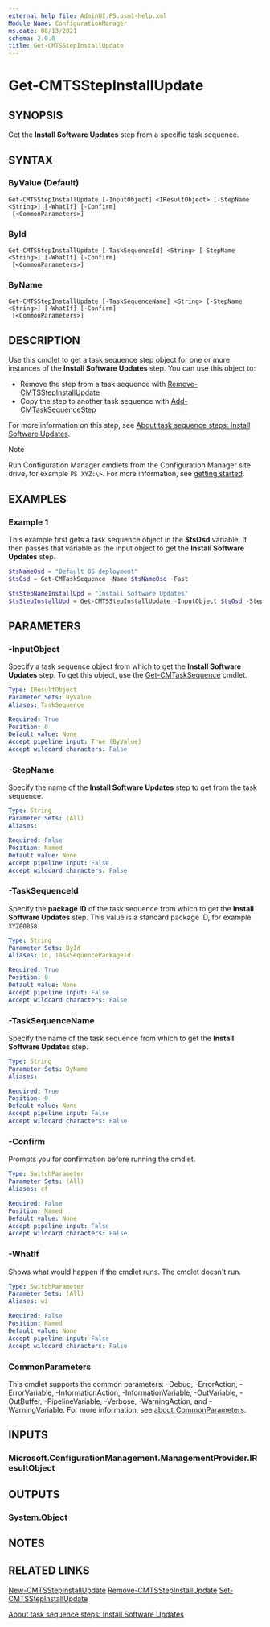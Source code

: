 ```yaml
---
external help file: AdminUI.PS.psm1-help.xml
Module Name: ConfigurationManager
ms.date: 08/13/2021
schema: 2.0.0
title: Get-CMTSStepInstallUpdate
---
```


# Get-CMTSStepInstallUpdate

## SYNOPSIS

Get the **Install Software Updates** step from a specific task sequence.

## SYNTAX

### ByValue (Default)
```
Get-CMTSStepInstallUpdate [-InputObject] <IResultObject> [-StepName <String>] [-WhatIf] [-Confirm]
 [<CommonParameters>]
```

### ById
```
Get-CMTSStepInstallUpdate [-TaskSequenceId] <String> [-StepName <String>] [-WhatIf] [-Confirm]
 [<CommonParameters>]
```

### ByName
```
Get-CMTSStepInstallUpdate [-TaskSequenceName] <String> [-StepName <String>] [-WhatIf] [-Confirm]
 [<CommonParameters>]
```

## DESCRIPTION

Use this cmdlet to get a task sequence step object for one or more instances of the **Install Software Updates** step. You can use this object to:

- Remove the step from a task sequence with [Remove-CMTSStepInstallUpdate](Remove-CMTSStepInstallUpdate.md)
- Copy the step to another task sequence with [Add-CMTaskSequenceStep](Add-CMTaskSequenceStep.md)

For more information on this step, see [About task sequence steps: Install Software Updates](/mem/configmgr/osd/understand/task-sequence-steps#BKMK_InstallSoftwareUpdates).

> [!NOTE]
> Run Configuration Manager cmdlets from the Configuration Manager site drive, for example `PS XYZ:\>`. For more information, see [getting started](/powershell/sccm/overview).

## EXAMPLES

### Example 1

This example first gets a task sequence object in the **$tsOsd** variable. It then passes that variable as the input object to get the **Install Software Updates** step.

```powershell
$tsNameOsd = "Default OS deployment"
$tsOsd = Get-CMTaskSequence -Name $tsNameOsd -Fast

$tsStepNameInstallUpd = "Install Software Updates"
$tsStepInstallUpd = Get-CMTSStepInstallUpdate -InputObject $tsOsd -StepName $tsStepNameInstallUpd
```

## PARAMETERS

### -InputObject

Specify a task sequence object from which to get the **Install Software Updates** step. To get this object, use the [Get-CMTaskSequence](Get-CMTaskSequence.md) cmdlet.

```yaml
Type: IResultObject
Parameter Sets: ByValue
Aliases: TaskSequence

Required: True
Position: 0
Default value: None
Accept pipeline input: True (ByValue)
Accept wildcard characters: False
```

### -StepName

Specify the name of the **Install Software Updates** step to get from the task sequence.

```yaml
Type: String
Parameter Sets: (All)
Aliases:

Required: False
Position: Named
Default value: None
Accept pipeline input: False
Accept wildcard characters: False
```

### -TaskSequenceId

Specify the **package ID** of the task sequence from which to get the **Install Software Updates** step. This value is a standard package ID, for example `XYZ00858`.

```yaml
Type: String
Parameter Sets: ById
Aliases: Id, TaskSequencePackageId

Required: True
Position: 0
Default value: None
Accept pipeline input: False
Accept wildcard characters: False
```

### -TaskSequenceName

Specify the name of the task sequence from which to get the **Install Software Updates** step.

```yaml
Type: String
Parameter Sets: ByName
Aliases:

Required: True
Position: 0
Default value: None
Accept pipeline input: False
Accept wildcard characters: False
```

### -Confirm

Prompts you for confirmation before running the cmdlet.

```yaml
Type: SwitchParameter
Parameter Sets: (All)
Aliases: cf

Required: False
Position: Named
Default value: None
Accept pipeline input: False
Accept wildcard characters: False
```

### -WhatIf

Shows what would happen if the cmdlet runs. The cmdlet doesn't run.

```yaml
Type: SwitchParameter
Parameter Sets: (All)
Aliases: wi

Required: False
Position: Named
Default value: None
Accept pipeline input: False
Accept wildcard characters: False
```

### CommonParameters
This cmdlet supports the common parameters: -Debug, -ErrorAction, -ErrorVariable, -InformationAction, -InformationVariable, -OutVariable, -OutBuffer, -PipelineVariable, -Verbose, -WarningAction, and -WarningVariable. For more information, see [about_CommonParameters](http://go.microsoft.com/fwlink/?LinkID=113216).

## INPUTS

### Microsoft.ConfigurationManagement.ManagementProvider.IResultObject

## OUTPUTS

### System.Object

## NOTES

## RELATED LINKS

[New-CMTSStepInstallUpdate](New-CMTSStepInstallUpdate.md)
[Remove-CMTSStepInstallUpdate](Remove-CMTSStepInstallUpdate.md)
[Set-CMTSStepInstallUpdate](Set-CMTSStepInstallUpdate.md)

[About task sequence steps: Install Software Updates](/mem/configmgr/osd/understand/task-sequence-steps#BKMK_InstallSoftwareUpdates)
